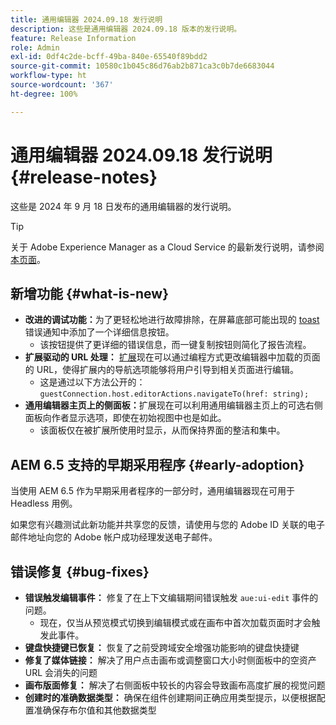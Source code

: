 ```yaml
---
title: 通用编辑器 2024.09.18 发行说明
description: 这些是通用编辑器 2024.09.18 版本的发行说明。
feature: Release Information
role: Admin
exl-id: 0df4c2de-bcff-49ba-840e-65540f89bdd2
source-git-commit: 10580c1b045c86d76ab2b871ca3c0b7de6683044
workflow-type: ht
source-wordcount: '367'
ht-degree: 100%

---
```


# 通用编辑器 2024.09.18 发行说明 {#release-notes}

这些是 2024 年 9 月 18 日发布的通用编辑器的发行说明。

>[!TIP]
>
>关于 Adobe Experience Manager as a Cloud Service 的最新发行说明，请参阅[本页面](/help/release-notes/release-notes-cloud/release-notes-current.md)。

## 新增功能 {#what-is-new}

* **改进的调试功能：**&#x200B;为了更轻松地进行故障排除，在屏幕底部可能出现的 [toast](https://spectrum.adobe.com/page/toast/) 错误通知中添加了一个详细信息按钮。
   * 该按钮提供了更详细的错误信息，而一键复制按钮则简化了报告流程。
* **扩展驱动的 URL 处理：** [扩展](/help/implementing/universal-editor/customizing.md#extending)现在可以通过编程方式更改编辑器中加载的页面的 URL，使得扩展内的导航选项能够将用户引导到相关页面进行编辑。
   * 这是通过以下方法公开的：`guestConnection.host.editorActions.navigateTo(href: string);`
* **通用编辑器主页上的侧面板：**&#x200B;扩展现在可以利用通用编辑器主页上的可选右侧面板向作者显示选项，即使在初始视图中也是如此。
   * 该面板仅在被扩展所使用时显示，从而保持界面的整洁和集中。

## AEM 6.5 支持的早期采用程序 {#early-adoption}

当使用 AEM 6.5 作为早期采用者程序的一部分时，通用编辑器现在可用于 Headless 用例。

如果您有兴趣测试此新功能并共享您的反馈，请使用与您的 Adobe ID 关联的电子邮件地址向您的 Adobe 帐户成功经理发送电子邮件。

## 错误修复 {#bug-fixes}

* **错误触发编辑事件：** 修复了在上下文编辑期间错误触发 `aue:ui-edit` 事件的问题。
   * 现在，仅当从预览模式切换到编辑模式或在画布中首次加载页面时才会触发此事件。
* **键盘快捷键已恢复：** 恢复了之前受跨域安全增强功能影响的键盘快捷键
* **修复了媒体链接：** 解决了用户点击画布或调整窗口大小时侧面板中的空资产 URL 会消失的问题
* **画布版面修复：** 解决了右侧面板中较长的内容会导致画布高度扩展的视觉问题
* **创建时的准确数据类型：** 确保在组件创建期间正确应用类型提示，以便根据配置准确保存布尔值和其他数据类型
